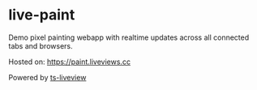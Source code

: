 # live-paint

Demo pixel painting webapp with realtime updates across all connected tabs and browsers.

Hosted on: https://paint.liveviews.cc

Powered by [ts-liveview](./toolkit.md)
